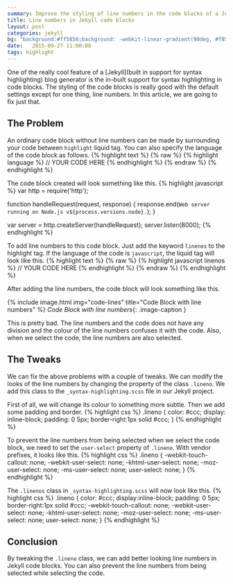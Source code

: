 ```yaml
---
summary: Improve the styling of line numbers in the code blocks of a Jekyll blog
title: Line numbers in Jekyll code blocks
layout: post
categories: jekyll
bg: "background:#ff5858;background: -webkit-linear-gradient(90deg, #f857a6 10%, #ff5858 90%);background:-moz-linear-gradient(90deg, #f857a6 10%, #ff5858 90%);background:-ms-linear-gradient(90deg, #f857a6 10%, #ff5858 90%);background:-o-linear-gradient(90deg, #f857a6 10%, #ff5858 90%);background:linear-gradient(90deg, #f857a6 10%, #ff5858 90%);"
date:   2015-09-27 11:00:00
tags: highlight
---
```

One of the really cool feature of a [Jekyll](built in support for syntax highlighting) blog generator is the in-built support for syntax highlighting in code blocks. The styling of the code blocks is really good with the default settings except for one thing, line numbers. In this article, we are going to fix just that.

The Problem
-----------
An ordinary code block without line numbers can be made by surrounding your code between `highlight` liquid tag. You can also specify the language of the code block as follows.
{% highlight text %}
{% raw %}
{% highlight language %}
//  YOUR CODE HERE
{% endhighlight %}
{% endraw %}
{% endhighlight %}

The code block created will look something like this.
{% highlight javascript %}
var http = require('http');

function handleRequest(request, response) {
  response.end(`Web server running on Node.js v${process.versions.node}.`);
}

var server = http.createServer(handleRequest);
server.listen(8000);
{% endhighlight %}

To add line numbers to this code block. Just add the keyword `linenos` to the highlight tag. If the language of the code is `javascript`, the liquid tag will look like this.
{% highlight text %}
{% raw %}
{% highlight javascript linenos %}
//  YOUR CODE HERE
{% endhighlight %}
{% endraw %}
{% endhighlight %}

After adding the line numbers, the code block will look something like this.

{% include image.html img="code-lines" title="Code Block with line numbers" %}
*Code Block with line numbers*{: .image-caption }

This is pretty bad. The line numbers and the code does not have any division and the colour of the line numbers confuses it with the code. Also, when we select the code, the line numbers are also selected.

The Tweaks
----------
We can fix the above problems with a couple of tweaks. We can modify the looks of the line numbers by changing the property of the class `.lineno`. We add this class to the `_syntax-highlighting.scss` file in our Jekyll project.

First of all, we will change its colour to something more subtle. Then we add some padding and border.
{% highlight css %}
.lineno { 
  color: #ccc; 
  display: inline-block; 
  padding: 0 5px; 
  border-right:1px solid #ccc;
}
{% endhighlight %}

To prevent the line numbers from being selected when we select the code block, we need to set the `user-select` property of `.lineno`. With vendor prefixes, it looks like this.
{% highlight css %}
.lineno { 
  -webkit-touch-callout: none;
  -webkit-user-select: none;
  -khtml-user-select: none;
  -moz-user-select: none;
  -ms-user-select: none;
  user-select: none;
}
{% endhighlight %}

The `.linenos` class in `_syntax-highlighting.scss` will now look like this.
{% highlight css %}
.lineno { 
  color: #ccc; 
  display:inline-block; 
  padding: 0 5px; 
  border-right:1px solid #ccc;
  -webkit-touch-callout: none;
  -webkit-user-select: none;
  -khtml-user-select: none;
  -moz-user-select: none;
  -ms-user-select: none;
  user-select: none;
}
{% endhighlight %}

Conclusion
----------
By tweaking the `.lineno` class, we can add better looking line numbers in Jekyll code blocks. You can also prevent the line numbers from being selected while selecting the code.